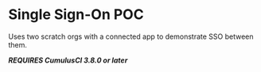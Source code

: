 # Single Sign-On POC

Uses two scratch orgs with a connected app to demonstrate SSO between them.

***REQUIRES CumulusCI 3.8.0 or later***